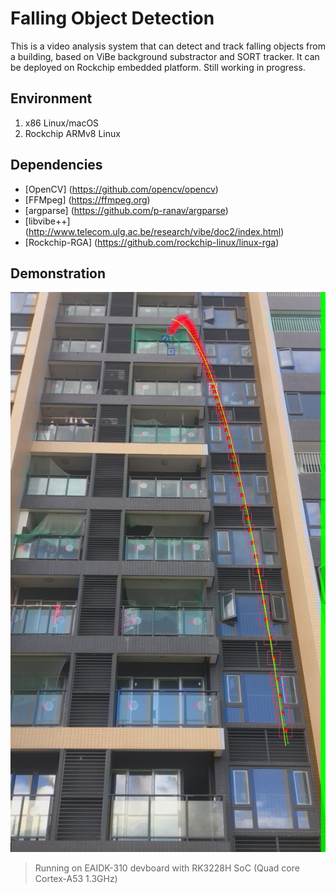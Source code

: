 # Falling Object Detection

This is a video analysis system that can detect and track falling objects from a building, based on ViBe background substractor and SORT tracker. It can be deployed on Rockchip embedded platform. Still working in progress.

## Environment
1. x86 Linux/macOS
2. Rockchip ARMv8 Linux

## Dependencies
- [OpenCV] (https://github.com/opencv/opencv)
- [FFMpeg] (https://ffmpeg.org)
- [argparse] (https://github.com/p-ranav/argparse)
- [libvibe++] (http://www.telecom.ulg.ac.be/research/vibe/doc2/index.html)
- [Rockchip-RGA] (https://github.com/rockchip-linux/linux-rga)

## Demonstration
![Tracking a falling bottle](images/falling_bottle_trajectory.jpg)
> Running on EAIDK-310 devboard with RK3228H SoC (Quad core Cortex-A53 1.3GHz)

